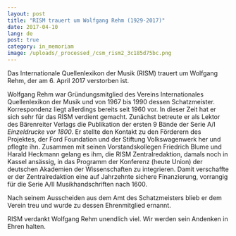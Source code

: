 ```yaml
---
layout: post
title: "RISM trauert um Wolfgang Rehm (1929-2017)"
date: 2017-04-10
lang: de
post: true
category: in_memoriam
image: /uploads/_processed_/csm_rism2_3c185d75bc.png
---
```



Das Internationale Quellenlexikon der Musik (RISM) trauert um Wolfgang Rehm, der am 6. April 2017 verstorben ist.

Wolfgang Rehm war Gründungsmitglied des Vereins Internationales Quellenlexikon der Musik und von 1967 bis 1990 dessen Schatzmeister. Korrespondenz liegt allerdings bereits seit 1960 vor. In dieser Zeit hat er sich sehr für das RISM verdient gemacht. Zunächst betreute er als Lektor des Bärenreiter Verlags die Publikation der ersten 9 Bände der Serie A/I _Einzeldrucke vor 1800_. Er stellte den Kontakt zu den Förderern des Projektes, der Ford Foundation und der Stiftung Volkswagenwerk her und pflegte ihn. Zusammen mit seinen Vorstandskollegen Friedrich Blume und Harald Heckmann gelang es ihm, die RISM Zentralredaktion, damals noch in Kassel ansässig, in das Programm der Konferenz (heute Union) der deutschen Akademien der Wissenschaften zu integrieren. Damit verschaffte er der Zentralredaktion eine auf Jahrzehnte sichere Finanzierung, vorrangig für die Serie A/II Musikhandschriften nach 1600.



Nach seinem Ausscheiden aus dem Amt des Schatzmeisters blieb er dem Verein treu und wurde zu dessen Ehrenmitglied ernannt.

RISM verdankt Wolfgang Rehm unendlich viel. Wir werden sein Andenken in Ehren halten.

<script type="text/javascript">var switchTo5x=true;</script><script type="text/javascript" src="http://w.sharethis.com/button/buttons.js"></script><script type="text/javascript">stLight.options({publisher: "9b601438-1ce1-49d8-bfd7-9cff5df54c17", doNotHash: false, doNotCopy: false, hashAddressBar: false});</script>